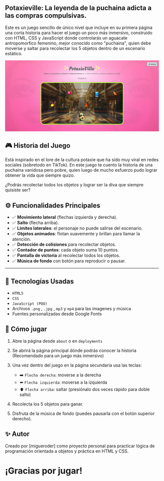 ## Potaxieville: La leyenda de la puchaina adicta a las compras compulsivas.

Este es un juego sencillo de único nivel que incluye en su primera página una corta historia para hacer el juego un poco más inmersivo, construido con HTML, CSS y JavaScript donde controlarás un aguacate antropomorfico femenino, mejor conocido como "puchaina", quien debe moverse y saltar para recolectar los 5 objetos dentro de un escenario estático.

<img src="https://github.com/migueroder/Game-Potaxie/blob/main/Imagenes/captura%20para%20README.jpg" alt="Preview de juego">

## 🎮 Historia del Juego

Está inspirado en el lore de la cultura potaxie que ha sido muy viral en redes sociales (sobretodo en TikTok). En este juego te cuento la historia de una puchaina vanidosa pero pobre, quien luego de mucho esfuerzo pudo lograr obtener la vida que siempre quizo.

¿Podrás recolectar todos los objetos y lograr ser la diva que siempre quisiste ser?

## ⚙️ Funcionalidades Principales

- ✅ **Movimiento lateral** (flechas izquierda y derecha).
- ✅ **Salto** (flecha arriba).
- ✅ **Límites laterales**: el personaje no puede salirse del escenario.
- ✅ **Objetos animados**: flotan suavemente y brillan para llamar la atención.
- ✅ **Detección de colisiones** para recolectar objetos.
- ✅ **Contador de puntos**: cada objeto suma 10 puntos.
- ✅ **Pantalla de victoria** al recolectar todos los objetos.
- ✅ **Música de fondo** con botón para reproducir o pausar.

---

## 🧩 Tecnologías Usadas

- `HTML5`
- `CSS`
- `JavaScript (POO)`
- Archivos `.png` , `.jpg` , `mp3` y `mp4` para las imagenes y música
- Fuentes personalizadas desde Google Fonts

## 🚀 Cómo jugar

1. Abre la página desde `about` o en `deployments`
1. Se abrirá la página principal dónde podrás conocer la historia (Recomendado para un juego más inmersivo)
2. Una vez dentro del juego en la página secundaria usa las teclas:

   * ➡️ `Flecha derecha`: moverse a la derecha
   * ⬅️ `Flecha izquierda`: moverse a la izquierda
   * ⬆️ `Flecha arriba`: saltar (presiónalo dos veces rápido para doble salto)
3. Recolecta los 5 objetos para ganar.
4. Disfruta de la música de fondo (puedes pausarla con el botón superior derecho).

## ✨ Autor

Creado por \[migueroder] como proyecto personal para practicar lógica de programación orientada a objetos y práctica en HTML y CSS.
# ¡Gracias por jugar!
